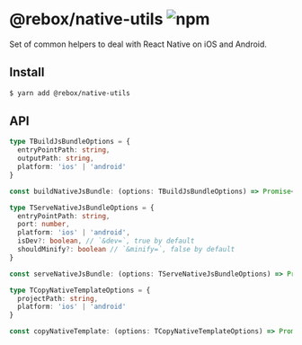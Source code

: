 # @rebox/native-utils ![npm](https://flat.badgen.net/npm/v/@rebox/native-utils)

Set of common helpers to deal with React Native on iOS and Android.

## Install

```sh
$ yarn add @rebox/native-utils
```

## API

```ts
type TBuildJsBundleOptions = {
  entryPointPath: string,
  outputPath: string,
  platform: 'ios' | 'android'
}

const buildNativeJsBundle: (options: TBuildJsBundleOptions) => Promise<string>
```

```ts
type TServeNativeJsBundleOptions = {
  entryPointPath: string,
  port: number,
  platform: 'ios' | 'android',
  isDev?: boolean, // `&dev=`, true by default
  shouldMinify?: boolean // `&minify=`, false by default
}

const serveNativeJsBundle: (options: TServeNativeJsBundleOptions) => Promise<() => void>

```

```ts
type TCopyNativeTemplateOptions = {
  projectPath: string,
  platform: 'ios' | 'android'
}

const copyNativeTemplate: (options: TCopyNativeTemplateOptions) => Promise<void>
```
